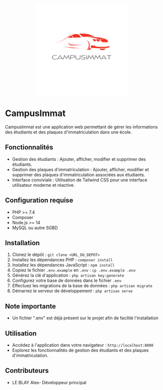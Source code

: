 <p align="center">
  <img src="/public/images/logo.png" alt="Logo de l'application" width="300px">
</p>


# CampusImmat

CampusImmat est une application web permettant de gérer les informations des étudiants et des plaques d'immatriculation dans une école.

## Fonctionnalités

- Gestion des étudiants : Ajouter, afficher, modifier et supprimer des étudiants.
- Gestion des plaques d'immatriculation : Ajouter, afficher, modifier et supprimer des plaques d'immatriculation associées aux étudiants.
- Interface conviviale : Utilisation de Tailwind CSS pour une interface utilisateur moderne et réactive.

## Configuration requise

- PHP >= 7.4
- Composer
- Node.js >= 14
- MySQL ou autre SGBD

## Installation

1. Clonez le dépôt : `git clone <URL_DU_DEPOT>`
2. Installez les dépendances PHP : `composer install`
3. Installez les dépendances JavaScript : `npm install`
4. Copiez le fichier `.env.example` en `.env` : `cp .env.example .env`
5. Générez la clé d'application : `php artisan key:generate`
6. Configurez votre base de données dans le fichier `.env`
7. Effectuez les migrations de la base de données : `php artisan migrate`
8. Démarrez le serveur de développement : `php artisan serve`

## Note importante
- Un fichier ".env" est déjà présent sur le projet afin de facilité l'installation
  
## Utilisation

- Accédez à l'application dans votre navigateur : `http://localhost:8000`
- Explorez les fonctionnalités de gestion des étudiants et des plaques d'immatriculation.

## Contributeurs

- LE BLAY Alex- Développeur principal


